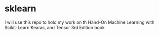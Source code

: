 # sklearn
I will use this repo to hold my work on th Hand-On Machine Learning with Scikit-Learn Kearas, and Tensor 3rd Edition book

